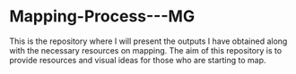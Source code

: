 # Mapping-Process---MG
This is the repository where I will present the outputs I have obtained along with the necessary resources on mapping. The aim of this repository is to provide resources and visual ideas for those who are starting to map.
